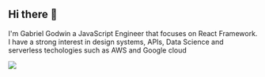 ## Hi there 👋 
I'm Gabriel Godwin  a JavaScript Engineer that focuses on React Framework. I have a strong interest in design systems, APIs, Data Science and serverless techologies such as AWS and Google cloud

<img src="https://upload.wikimedia.org/wikipedia/commons/thumb/b/b6/Image_created_with_a_mobile_phone.png/220px-Image_created_with_a_mobile_phone.png">

<!--
**gabrielgog/gabrielgog** is a ✨ _special_ ✨ repository because its `README.md` (this file) appears on your GitHub profile.



